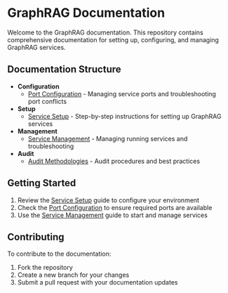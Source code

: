 # GraphRAG Documentation

Welcome to the GraphRAG documentation. This repository contains comprehensive documentation for setting up, configuring, and managing GraphRAG services.

## Documentation Structure

- **Configuration**
  - [Port Configuration](configuration/ports.md) - Managing service ports and troubleshooting port conflicts
- **Setup**
  - [Service Setup](setup/services.md) - Step-by-step instructions for setting up GraphRAG services
- **Management**
  - [Service Management](management/service_management.md) - Managing running services and troubleshooting
- **Audit**
  - [Audit Methodologies](audit/methodologies.md) - Audit procedures and best practices

## Getting Started

1. Review the [Service Setup](setup/services.md) guide to configure your environment
2. Check the [Port Configuration](configuration/ports.md) to ensure required ports are available
3. Use the [Service Management](management/service_management.md) guide to start and manage services

## Contributing

To contribute to the documentation:
1. Fork the repository
2. Create a new branch for your changes
3. Submit a pull request with your documentation updates